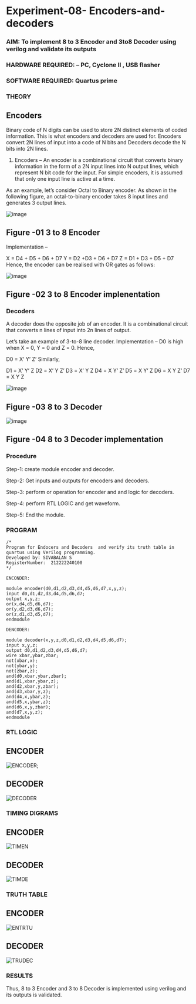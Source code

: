 # Experiment-08- Encoders-and-decoders 
### AIM: To implement 8 to 3 Encoder and  3to8 Decoder using verilog and validate its outputs
### HARDWARE REQUIRED:  – PC, Cyclone II , USB flasher
### SOFTWARE REQUIRED:   Quartus prime
### THEORY 

## Encoders
Binary code of N digits can be used to store 2N distinct elements of coded information. This is what encoders and decoders are used for. Encoders convert 2N lines of input into a code of N bits and Decoders decode the N bits into 2N lines.

1. Encoders –
An encoder is a combinational circuit that converts binary information in the form of a 2N input lines into N output lines, which represent N bit code for the input. For simple encoders, it is assumed that only one input line is active at a time.

As an example, let’s consider Octal to Binary encoder. As shown in the following figure, an octal-to-binary encoder takes 8 input lines and generates 3 output lines.

![image](https://user-images.githubusercontent.com/36288975/171543588-bc0746df-a173-4b35-989e-5fb7d385fe8a.png)
## Figure -01 3 to 8 Encoder 


Implementation –

X = D4 + D5 + D6 + D7
Y = D2 +D3 + D6 + D7
Z = D1 + D3 + D5 + D7 
Hence, the encoder can be realised with OR gates as follows:


![image](https://user-images.githubusercontent.com/36288975/171543740-68403b82-aa93-4c98-9343-f32b14885a2e.png)
## Figure -02 3 to 8 Encoder implenentation 

 ### Decoders 
A decoder does the opposite job of an encoder. It is a combinational circuit that converts n lines of input into 2n lines of output.

Let’s take an example of 3-to-8 line decoder.
Implementation –
D0 is high when X = 0, Y = 0 and Z = 0. Hence,

D0 = X’ Y’ Z’ 
Similarly,

D1 = X’ Y’ Z
D2 = X’ Y Z’
D3 = X’ Y Z
D4 = X Y’ Z’
D5 = X Y’ Z
D6 = X Y Z’
D7 = X Y Z 


![image](https://user-images.githubusercontent.com/36288975/171543978-ee2d0671-2846-40a1-8705-507fd6287a49.png)
## Figure -03 8 to 3 Decoder 



![image](https://user-images.githubusercontent.com/36288975/171543866-5a6eace6-8683-49d7-9c4f-a7cb30ec3035.png)
## Figure -04 8 to 3 Decoder implementation 

### Procedure
Step-1: create module encoder and decoder.

Step-2: Get inputs and outputs for encoders and decoders.

Step-3: perform or operation for encoder and and logic for decoders.

Step-4: perform RTL LOGIC and get waveform.

Step-5: End the module. 



### PROGRAM 
```
/*
Program for Endocers and Decoders  and verify its truth table in quartus using Verilog programming.
Developed by: SIVABALAN S
RegisterNumber:  212222240100
*/

ENCONDER:

module encoder(d0,d1,d2,d3,d4,d5,d6,d7,x,y,z);
input d0,d1,d2,d3,d4,d5,d6,d7;
output x,y,z;
or(x,d4,d5,d6,d7);
or(y,d2,d3,d6,d7);
or(z,d1,d3,d5,d7);
endmodule

DENCODER:

module decoder(x,y,z,d0,d1,d2,d3,d4,d5,d6,d7);
input x,y,z;
output d0,d1,d2,d3,d4,d5,d6,d7;
wire xbar,ybar,zbar;
not(xbar,x);
not(ybar,y);
not(zbar,z);
and(d0,xbar,ybar,zbar);
and(d1,xbar,ybar,z);
and(d2,xbar,y,zbar);
and(d3,xbar,y,z);
and(d4,x,ybar,z);
and(d5,x,ybar,z);
and(d6,x,y,zbar);
and(d7,x,y,z);
endmodule
```

### RTL LOGIC  

## ENCODER

![ENCODER;](https://github.com/sivabalan28/Experiment-08-Encoders-and-decoders-/assets/113497347/8dab3a5c-17b8-445d-b87d-cc6558415497)

## DECODER

![DECODER](https://github.com/sivabalan28/Experiment-08-Encoders-and-decoders-/assets/113497347/7385ea5a-d53c-4878-a35a-77baad87e6a5)

### TIMING DIGRAMS  

## ENCODER

![TIMEN](https://github.com/sivabalan28/Experiment-08-Encoders-and-decoders-/assets/113497347/1f1255a0-1cd4-4702-aa34-fb2a272439f5)

## DECODER

![TIMDE](https://github.com/sivabalan28/Experiment-08-Encoders-and-decoders-/assets/113497347/1d047032-cbec-4ba1-97e9-bc2f9dc6bf1a)

### TRUTH TABLE 

## ENCODER

![ENTRTU](https://github.com/sivabalan28/Experiment-08-Encoders-and-decoders-/assets/113497347/1ed95b29-2b7e-4fad-ba74-3bc85ac3cb85)

## DECODER

![TRUDEC](https://github.com/sivabalan28/Experiment-08-Encoders-and-decoders-/assets/113497347/0aaee8e2-5d6f-4f9d-b4c2-b7fc6f99b128)

### RESULTS 
Thus, 8 to 3 Encoder and 3 to 8 Decoder is implemented using verilog and its outputs is validated.
